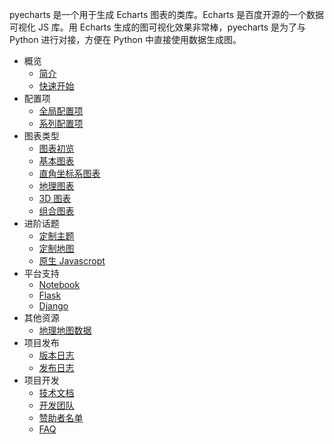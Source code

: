 pyecharts 是一个用于生成 Echarts 图表的类库。Echarts 是百度开源的一个数据可视化 JS 库。用 Echarts 生成的图可视化效果非常棒，pyecharts 是为了与 Python 进行对接，方便在 Python 中直接使用数据生成图。

- 概览
  - [简介](zh-cn/intro)
  - [快速开始](zh-cn/quickstart)
- 配置项
  - [全局配置项](zh-cn/global_options)
  - [系列配置项](zh-cn/series_options)
- 图表类型
  - [图表初览](zh-cn/charts_overview)
  - [基本图表](zh-cn/basic_charts)
  - [直角坐标系图表](zh-cn/rectangular_charts)
  - [地理图表](zh-cn/geography_charts)
  - [3D 图表](zh-cn/3d_charts)
  - [组合图表](zh-cn/composite_charts)
- 进阶话题
  - [定制主题](zh-cn/themes)
  - [定制地图](zh-cn/maps)
  - [原生 Javascropt](zh-cn/javasrcipt)
- 平台支持
  - [Notebook](zh-cn/notebook)
  - [Flask](zh-cn/flask)
  - [Django](zh-cn/django)
- 其他资源
  - [地理地图数据](zh-cn/datasets)
- 项目发布
  - [版本日志](zh-cn/changelog)
  - [发布日志](zh-cn/release-note/)
- 项目开发
  - [技术文档](zh-cn/technical)
  - [开发团队](zh-cn/team)
  - [赞助者名单](zh-cn/donors)
  - [FAQ](zh-cn/faq)

